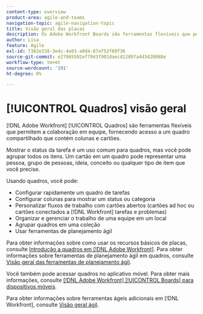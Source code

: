 ```yaml
---
content-type: overview
product-area: agile-and-teams
navigation-topic: agile-navigation-topic
title: Visão geral das placas
description: Os Adobe Workfront Boards são ferramentas flexíveis que permitem a colaboração em equipe, fornecendo acesso a um quadro compartilhado que contém colunas e cartões.
author: Lisa
feature: Agile
exl-id: 7382e338-3e4c-4a93-a0d4-87ef52f69f36
source-git-commit: e27965502ef7943f901daecd12897a4d3428068e
workflow-type: tm+mt
source-wordcount: '191'
ht-degree: 0%

---
```


# [!UICONTROL Quadros] visão geral

[!DNL Adobe Workfront] [!UICONTROL Quadros] são ferramentas flexíveis que permitem a colaboração em equipe, fornecendo acesso a um quadro compartilhado que contém colunas e cartões.

Mostrar o status da tarefa é um uso comum para quadros, mas você pode agrupar todos os itens. Um cartão em um quadro pode representar uma pessoa, grupo de pessoas, ideia, conceito ou qualquer tipo de item que você precise.

Usando quadros, você pode:

* Configurar rapidamente um quadro de tarefas
* Configurar colunas para mostrar um status ou categoria
* Personalizar fluxos de trabalho com cartões abertos (cartões ad hoc ou cartões conectados a [!DNL Workfront] tarefas e problemas)
* Organizar e gerenciar o trabalho de uma equipe em um local
* Agrupar quadros em uma coleção
* Usar ferramentas de planejamento ágil

Para obter informações sobre como usar os recursos básicos de placas, consulte [Introdução a quadros em [!DNL Adobe Workfront]](../agile/get-started-with-boards/get-started-with-boards.md). Para obter informações sobre ferramentas de planejamento ágil em quadros, consulte [Visão geral das ferramentas de planejamento ágil](/help/quicksilver/agile/use-boards-agile-planning-tools/agile-planning-tools-overview.md).

Você também pode acessar quadros no aplicativo móvel. Para obter mais informações, consulte [[!DNL Adobe Workfront] [!UICONTROL Boards] para dispositivos móveis](/help/quicksilver/workfront-basics/mobile-apps/using-the-workfront-mobile-app/mobile-boards.md).

Para obter informações sobre ferramentas ágeis adicionais em [!DNL Workfront], consulte [Visão geral ágil](../agile/agile-overview.md).
